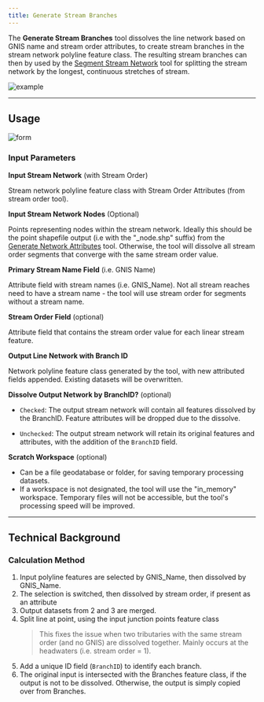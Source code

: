 ```yaml
---
title: Generate Stream Branches
---
```



The **Generate Stream Branches** tool dissolves the line network based on GNIS name and stream order attributes, to 
create stream branches in the stream network polyline feature class. The resulting stream branches can then by used 
by the [Segment Stream Network](http://gnat.riverscapes.net/Segment-Stream-Network) tool for splitting the stream 
network by the longest, continuous stretches of stream.

![example]({{site.baseurl}}assets/images/branchID_example.png)

_______________________________________________________________
## Usage

![form]({{site.baseurl}}assets/images/branchID_form.PNG)

### Input Parameters
 
**Input Stream Network** (with Stream Order)

Stream network polyline feature class with Stream Order Attributes (from stream order tool). 

**Input Stream Network Nodes** (Optional)

Points representing nodes within the stream network. Ideally this should be the point shapefile output (i.e with the
"_node.shp" suffix) from the [Generate Network Attributes](http://gnat.riverscape.net/Generate-Network-Attributes) tool. 
Otherwise, the tool will dissolve all stream order segments that converge with the same stream order value.

**Primary Stream Name Field** (i.e. GNIS Name)

Attribute field with stream names (i.e. GNIS_Name). Not all stream reaches need to have a stream name - the tool will 
use stream order for segments without a stream name.

**Stream Order Field** (optional)

Attribute field that contains the stream order value for each linear stream feature.

**Output Line Network with Branch ID**

Network polyline feature class generated by the tool, with new attributed fields appended. Existing datasets will be overwritten. 

**Dissolve Output Network by BranchID?** (optional)

* `Checked`: The output stream network will contain all features dissolved by the BranchID. Feature attributes will be 
dropped due to the dissolve.

* `Unchecked`: The output stream network will retain its original features and attributes, with the addition of the 
`BranchID` field.

**Scratch Workspace** (optional)

* Can be a file geodatabase or folder, for saving temporary processing datasets.
* If a workspace is not designated, the tool will use the "in_memory" workspace. Temporary files will not be accessible, 
but the tool's processing speed will be improved.

_______________________________________________________________
## Technical Background

### Calculation Method

1. Input polyline features are selected by GNIS_Name, then dissolved by GNIS_Name.
2. The selection is switched, then dissolved by stream order, if present as an attribute
3. Output datasets from 2 and 3 are merged.
5. Split line at point, using the input junction points feature class
	> This fixes the issue when two tributaries with the same stream order (and no GNIS) are dissolved together. Mainly
	occurs at the headwaters (i.e. stream order = 1).
5. Add a unique ID field (`BranchID`) to identify each branch.
6. The original input is intersected with the Branches feature class, if the output is not to be dissolved. Otherwise, 
the output is simply copied over from Branches.
